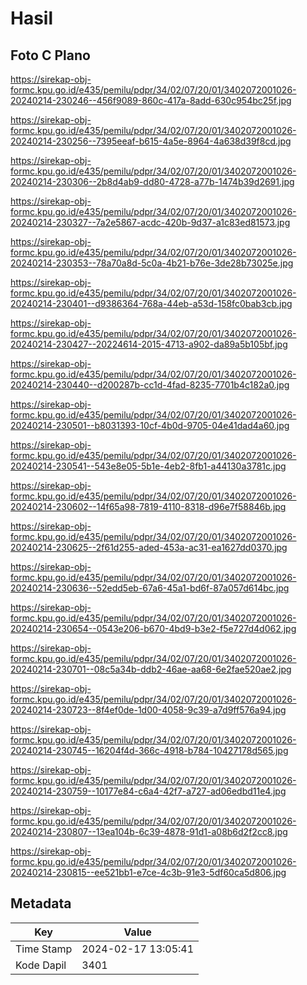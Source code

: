 # Hasil

## Foto C Plano

https://sirekap-obj-formc.kpu.go.id/e435/pemilu/pdpr/34/02/07/20/01/3402072001026-20240214-230246--456f9089-860c-417a-8add-630c954bc25f.jpg

https://sirekap-obj-formc.kpu.go.id/e435/pemilu/pdpr/34/02/07/20/01/3402072001026-20240214-230256--7395eeaf-b615-4a5e-8964-4a638d39f8cd.jpg

https://sirekap-obj-formc.kpu.go.id/e435/pemilu/pdpr/34/02/07/20/01/3402072001026-20240214-230306--2b8d4ab9-dd80-4728-a77b-1474b39d2691.jpg

https://sirekap-obj-formc.kpu.go.id/e435/pemilu/pdpr/34/02/07/20/01/3402072001026-20240214-230327--7a2e5867-acdc-420b-9d37-a1c83ed81573.jpg

https://sirekap-obj-formc.kpu.go.id/e435/pemilu/pdpr/34/02/07/20/01/3402072001026-20240214-230353--78a70a8d-5c0a-4b21-b76e-3de28b73025e.jpg

https://sirekap-obj-formc.kpu.go.id/e435/pemilu/pdpr/34/02/07/20/01/3402072001026-20240214-230401--d9386364-768a-44eb-a53d-158fc0bab3cb.jpg

https://sirekap-obj-formc.kpu.go.id/e435/pemilu/pdpr/34/02/07/20/01/3402072001026-20240214-230427--20224614-2015-4713-a902-da89a5b105bf.jpg

https://sirekap-obj-formc.kpu.go.id/e435/pemilu/pdpr/34/02/07/20/01/3402072001026-20240214-230440--d200287b-cc1d-4fad-8235-7701b4c182a0.jpg

https://sirekap-obj-formc.kpu.go.id/e435/pemilu/pdpr/34/02/07/20/01/3402072001026-20240214-230501--b8031393-10cf-4b0d-9705-04e41dad4a60.jpg

https://sirekap-obj-formc.kpu.go.id/e435/pemilu/pdpr/34/02/07/20/01/3402072001026-20240214-230541--543e8e05-5b1e-4eb2-8fb1-a44130a3781c.jpg

https://sirekap-obj-formc.kpu.go.id/e435/pemilu/pdpr/34/02/07/20/01/3402072001026-20240214-230602--14f65a98-7819-4110-8318-d96e7f58846b.jpg

https://sirekap-obj-formc.kpu.go.id/e435/pemilu/pdpr/34/02/07/20/01/3402072001026-20240214-230625--2f61d255-aded-453a-ac31-ea1627dd0370.jpg

https://sirekap-obj-formc.kpu.go.id/e435/pemilu/pdpr/34/02/07/20/01/3402072001026-20240214-230636--52edd5eb-67a6-45a1-bd6f-87a057d614bc.jpg

https://sirekap-obj-formc.kpu.go.id/e435/pemilu/pdpr/34/02/07/20/01/3402072001026-20240214-230654--0543e206-b670-4bd9-b3e2-f5e727d4d062.jpg

https://sirekap-obj-formc.kpu.go.id/e435/pemilu/pdpr/34/02/07/20/01/3402072001026-20240214-230701--08c5a34b-ddb2-46ae-aa68-6e2fae520ae2.jpg

https://sirekap-obj-formc.kpu.go.id/e435/pemilu/pdpr/34/02/07/20/01/3402072001026-20240214-230723--8f4ef0de-1d00-4058-9c39-a7d9ff576a94.jpg

https://sirekap-obj-formc.kpu.go.id/e435/pemilu/pdpr/34/02/07/20/01/3402072001026-20240214-230745--16204f4d-366c-4918-b784-10427178d565.jpg

https://sirekap-obj-formc.kpu.go.id/e435/pemilu/pdpr/34/02/07/20/01/3402072001026-20240214-230759--10177e84-c6a4-42f7-a727-ad06edbd11e4.jpg

https://sirekap-obj-formc.kpu.go.id/e435/pemilu/pdpr/34/02/07/20/01/3402072001026-20240214-230807--13ea104b-6c39-4878-91d1-a08b6d2f2cc8.jpg

https://sirekap-obj-formc.kpu.go.id/e435/pemilu/pdpr/34/02/07/20/01/3402072001026-20240214-230815--ee521bb1-e7ce-4c3b-91e3-5df60ca5d806.jpg


## Metadata

| Key        | Value               |
| ---------- | ------------------- |
| Time Stamp | 2024-02-17 13:05:41 |
| Kode Dapil | 3401                |



